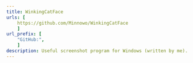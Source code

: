 ```yaml
---
title: WinkingCatFace
urls: [
    https://github.com/Minnowo/WinkingCatFace
    ]
url_prefix: [
    "GitHub:", 
    ]
description: Useful screenshot program for Windows (written by me).
---
```

